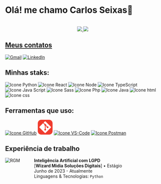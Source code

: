<h1> Olá! me chamo Carlos Seixas👋 </h1>
<br>

<div align="center">
  <a href="https://github.com/CarlosSeixas2">
  <img height="180em" src="https://github-readme-stats.vercel.app/api?username=CarlosSeixas2&show_icons=true&theme=dark&include_all_commits=true&count_private=true"/>
  <img height="180em" src="https://github-readme-stats.vercel.app/api/top-langs/?username=CarlosSeixas2&layout=compact&langs_count=7&theme=dark"/>
</div>

<h2 align='left'>Meus contatos</h2> 
<p align="left">
<a href="mailto:carlosseixasof@gmail.com" title="Gmail">
<img src="https://img.shields.io/badge/-Gmail-FF0000?style=flat-square&labelColor=FF0000&logo=gmail&logoColor=white&link=mailto:styvisonviana@gmail.com" alt="Gmail"/></a>

<a href="https://www.linkedin.com/in/carlos-seixas-050b4724a/" title="LinkedIn">
<img src="https://img.shields.io/badge/-Linkedin-0e76a8?style=flat-square&logo=Linkedin&logoColor=white&link=https://www.instagram.com/styvisonviana/" alt="LinkedIn"/></a>


## Minhas staks:
<div display: "flex">
  <img height="48px" width="48px" alt="Icone Python" src="https://skillicons.dev/icons?i=python"/>
  <img height="48px" width="48px" alt="Icone React" src="https://skillicons.dev/icons?i=react"/>
  <img height="48px" width="48px" alt="Icone Node" src="https://skillicons.dev/icons?i=nodejs"/>
  <img height="48px" width="48px" alt="Icone TypeScript" src="https://skillicons.dev/icons?i=ts"/>
  <img height="48px" width="48px" alt="Icone Java Script" src="https://skillicons.dev/icons?i=js"/>
  <img height="48px" width="48px" alt="Icone Sass" src="https://skillicons.dev/icons?i=sass"/>
  <img height="48px" width="48px" alt="Icone Php" src="https://skillicons.dev/icons?i=php"/>
  <img height="48px" width="48px" alt="Icone Java" src="https://skillicons.dev/icons?i=java"/>
  <img height="48px" width="48px" alt="Icone html" src="https://skillicons.dev/icons?i=html"/>
  <img height="48px" width="48px" alt="Icone css" src="https://skillicons.dev/icons?i=css"/>
</div>

## Ferramentas que uso:
[<img height="48px" width="48px" alt="Icone GitHub" src="https://skillicons.dev/icons?i=github"/>](https://github.com/)
[<img height="48px" width="48px" alt="Icone Git" src="https://raw.githubusercontent.com/tandpfun/skill-icons/main/icons/Git.svg"/>](https://git-scm.com)
[<img height="48px" width="48px" alt="Icone VS-Code" src="https://skillicons.dev/icons?i=vscode"/>](https://code.visualstudio.com)
[<img height="48px" width="48px" alt="Icone Postman" src="https://i.postimg.cc/QNyBTNVk/postman.png"/>](https://www.postman.com)

## Experiência de trabalho

<img align="left" height="94px" width="94px" alt="RGM" src="https://uploaddeimagens.com.br/imagens/Z-y1qjU"/>

**Inteligência Artificial com LGPD** \
[**Wizard Midia Soluções Digitais**] • Estágio \
Junho de 2023 - Atualmente \
Linguagens & Tecnologias: `Python`
<br/>
<br/>
